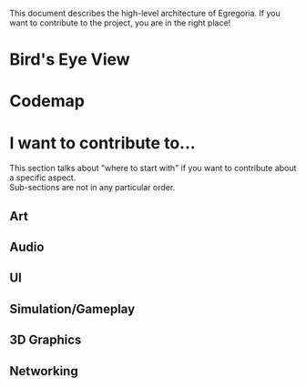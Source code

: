 This document describes the high-level architecture of Egregoria. If you want to contribute to the project, you are in the right place!

# Bird's Eye View

# Codemap

# I want to contribute to...

This section talks about "where to start with" if you want to contribute about a specific aspect.  
Sub-sections are not in any particular order.

## Art

## Audio

## UI

## Simulation/Gameplay

## 3D Graphics

## Networking
